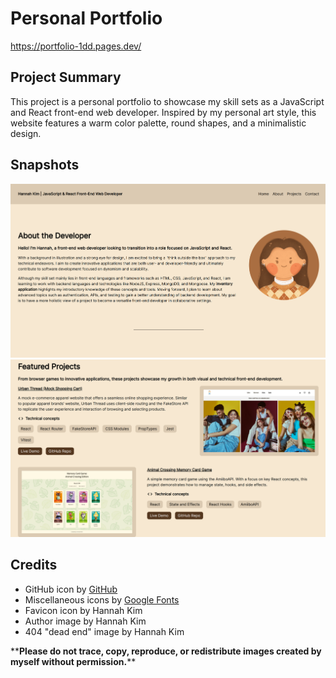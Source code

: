 # Personal Portfolio

https://portfolio-1dd.pages.dev/

## Project Summary

This project is a personal portfolio to showcase my skill sets as a JavaScript and React front-end web developer. Inspired by my personal art style, this website features a warm color palette, round shapes, and a minimalistic design.

## Snapshots

<img src="./src/assets/images/about-section.png" width="auto" height="auto"/>
<img src="./src/assets/images/projects-section.png" width="auto" height="auto"/>

## Credits

- GitHub icon by [GitHub](https://github.com/)
- Miscellaneous icons by [Google Fonts](https://fonts.google.com/)
- Favicon icon by Hannah Kim
- Author image by Hannah Kim
- 404 "dead end" image by Hannah Kim

\*\***Please do not trace, copy, reproduce, or redistribute images created by myself without permission.**\*\*
